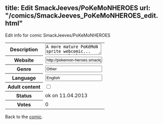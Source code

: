 title: Edit SmackJeeves/PoKeMoNHEROES
url: "/comics/SmackJeeves_PoKeMoNHEROES_edit.html"
---
Edit info for comic SmackJeeves/PoKeMoNHEROES

<form name="comic" action="http://gaepostmail.appengine.com/comic" name="post">
<table class="comicinfo">
<tr>
<th>Description</th><td><textarea name="description">A more mature PoKéMoN sprite webcomic... Done completly in PhotoShop!</textarea></td>
</tr>
<tr>
<th>Website</th><td><input type="text" name="url" value="http://pokemon-heroes.smackjeeves.com/comics/"/></td>
</tr>
<tr>
<th>Genre</th><td><input type="text" name="genre" value="Other"/></td>
</tr>
<tr>
<th>Language</th><td><input type="text" name="language" value="English"/></td>
</tr>
<tr>
<th>Adult content</th><td><input type="checkbox" name="adult" value="adult" /></td>
</tr>
<tr>
<th>Status</th><td>ok on 11.04.2013</td>
</tr>
<tr>
<th>Votes</th><td>0</div></td>
</tr>
</table>
</form>

Back to the [comic](/comics/SmackJeeves_PoKeMoNHEROES.html).
